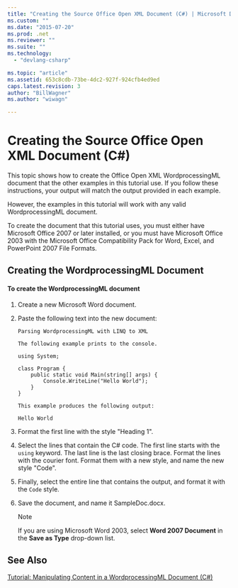 ```yaml
---
title: "Creating the Source Office Open XML Document (C#) | Microsoft Docs"
ms.custom: ""
ms.date: "2015-07-20"
ms.prod: .net
ms.reviewer: ""
ms.suite: ""
ms.technology: 
  - "devlang-csharp"

ms.topic: "article"
ms.assetid: 653c8cdb-73be-4dc2-927f-924cfb4ed9ed
caps.latest.revision: 3
author: "BillWagner"
ms.author: "wiwagn"

---
```

# Creating the Source Office Open XML Document (C#)
This topic shows how to create the Office Open XML WordprocessingML document that the other examples in this tutorial use. If you follow these instructions, your output will match the output provided in each example.  
  
 However, the examples in this tutorial will work with any valid WordprocessingML document.  
  
 To create the document that this tutorial uses, you must either have Microsoft Office 2007 or later installed, or you must have Microsoft Office 2003 with the Microsoft Office Compatibility Pack for Word, Excel, and PowerPoint 2007 File Formats.  
  
## Creating the WordprocessingML Document  
  
#### To create the WordprocessingML document  
  
1.  Create a new Microsoft Word document.  
  
2.  Paste the following text into the new document:  
  
    ```  
    Parsing WordprocessingML with LINQ to XML  
  
    The following example prints to the console.  
  
    using System;  
  
    class Program {  
        public static void Main(string[] args) {  
            Console.WriteLine("Hello World");  
        }  
    }  
  
    This example produces the following output:  
  
    Hello World  
    ```  
  
3.  Format the first line with the style "Heading 1".  
  
4.  Select the lines that contain the C# code. The first line starts with the `using` keyword. The last line is the last closing brace. Format the lines with the courier font. Format them with a new style, and name the new style "Code".  
  
5.  Finally, select the entire line that contains the output, and format it with the `Code` style.  
  
6.  Save the document, and name it SampleDoc.docx.  
  
    > [!NOTE]
    >  If you are using Microsoft Word 2003, select **Word 2007 Document** in the **Save as Type** drop-down list.  
  
## See Also  
 [Tutorial: Manipulating Content in a WordprocessingML Document (C#)](../../../../csharp/programming-guide/concepts/linq/tutorial-manipulating-content-in-a-wordprocessingml-document.md)